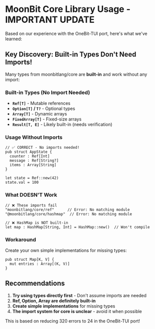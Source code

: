 # MoonBit Core Library Usage - IMPORTANT UPDATE

Based on our experience with the OneBit-TUI port, here's what we've learned:

## Key Discovery: Built-in Types Don't Need Imports!

Many types from moonbitlang/core are **built-in** and work without any import:

### Built-in Types (No Import Needed)
- **`Ref[T]`** - Mutable references
- **`Option[T]` / `T?`** - Optional types  
- **`Array[T]`** - Dynamic arrays
- **`FixedArray[T]`** - Fixed-size arrays
- **`Result[T, E]`** - Likely built-in (needs verification)

### Usage Without Imports

```moonbit
// ✅ CORRECT - No imports needed!
pub struct AppState {
  counter : Ref[Int]
  message : Ref[String?]
  items : Array[String]
}

let state = Ref::new(42)
state.val = 100
```

### What DOESN'T Work

```moonbit
// ❌ These imports fail
"moonbitlang/core/ref"      // Error: No matching module
"@moonbitlang/core/hashmap"  // Error: No matching module

// ❌ HashMap is NOT built-in
let map : HashMap[String, Int] = HashMap::new()  // Won't compile
```

### Workaround

Create your own simple implementations for missing types:

```moonbit
pub struct Map[K, V] {
  mut entries : Array[(K, V)]
}
```

## Recommendations

1. **Try using types directly first** - Don't assume imports are needed
2. **Ref, Option, Array are definitely built-in**
3. **Create simple implementations** for missing types
4. **The import system for core is unclear** - avoid it when possible

This is based on reducing 320 errors to 24 in the OneBit-TUI port!

